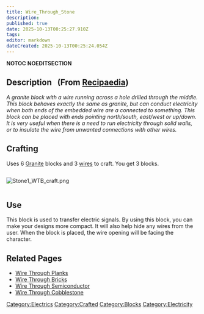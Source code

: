 ```yaml
---
title: Wire_Through_Stone
description: 
published: true
date: 2025-10-13T00:25:27.910Z
tags: 
editor: markdown
dateCreated: 2025-10-13T00:25:24.054Z
---
```


__NOTOC__ __NOEDITSECTION__

## Description   (From [Recipaedia](.. "wikilink"))

*A granite block with a wire running across a hole drilled through the
middle. This block behaves exactly the same as granite, but can conduct
electricity when both ends of the embedded wire are a connected to
something. This block can be placed with ends pointing north/south,
east/west or up/down. It is very useful when there is a need to run
electricity through solid walls, or to insulate the wire from unwanted
connections with other wires.*

## Crafting

Uses 6 [Granite](../Terrain/Granite.md "wikilink") blocks and 3
[wires](Electric_Wire.md "wikilink") to craft. You get 3 blocks.

<div style="overflow: hidden">

![Stone1_WTB_craft.png](Stone1_WTB_craft.png "Stone1_WTB_craft.png")

</div>

## Use

This block is used to transfer electric signals. By using this block,
you can make your designs more compact. It will also help hide any wires
from the user. When the block is placed, the wire opening will be facing
the character.

## Related Pages

  - [Wire Through Planks](Wire_Through_Planks.md "wikilink")
  - [Wire Through Bricks](Wire_Through_Bricks.md "wikilink")
  - [Wire Through Semiconductor](Wire_Through_Semiconductor.md "wikilink")
  - [Wire Through Cobblestone](Wire_Through_Cobblestone.md "wikilink")

[Category:Electrics](Category:Electrics "wikilink")
[Category:Crafted](Category:Crafted "wikilink")
[Category:Blocks](Category:Blocks "wikilink")
[Category:Electricity](Category:Electricity "wikilink")